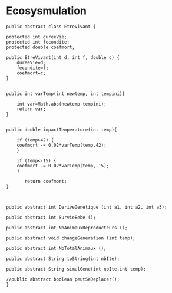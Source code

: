 # Ecosysmulation
	public abstract class EtreVivant {

	protected int dureeVie;
	protected int fecondite;
	protected double coefmort;

	public EtreVivant(int d, int f, double c) {
		dureeVie=d;
	    fecondite=f;
	    coefmort=c;
	}


	public int varTemp(int newtemp, int tempini){

	    int var=Math.abs(newtemp-tempini);
	    return var;
	}


	public double impactTemperature(int temp){

	    if (temp>42) {
	    coefmort -= 0.02*varTemp(temp,42);
	    }

	    if (temp<-15) {
	    coefmort -= 0.02*varTemp(temp,-15);
	    }

	       return coefmort;
	}
	


	public abstract int DeriveGenetique (int a1, int a2, int a3);

	public abstract int SurvieBebe ();

	public abstract int NbAnimauxReproducteurs ();

	public abstract void changeGeneration (int temp);

	public abstract int NbTotalAnimaux ();

	public abstract String toString(int nbIte);

	public abstract String simulGene(int nbIte,int temp);

	//public abstract boolean peutSeDeplacer();
	}
